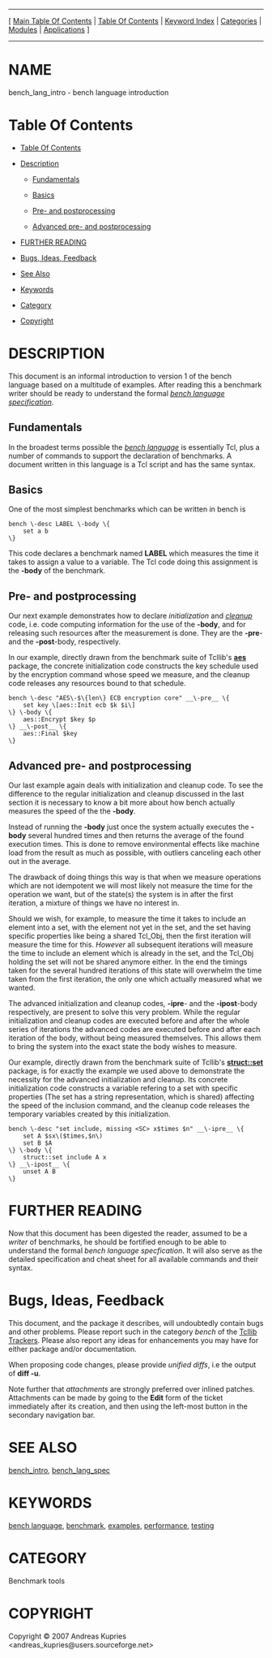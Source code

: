 
[//000000001]: # (bench\_lang\_intro \- Benchmarking/Performance tools)
[//000000002]: # (Generated from file 'bench\_lang\_intro\.man' by tcllib/doctools with format 'markdown')
[//000000003]: # (Copyright &copy; 2007 Andreas Kupries <andreas\_kupries@users\.sourceforge\.net>)
[//000000004]: # (bench\_lang\_intro\(n\) 1\.0 tcllib "Benchmarking/Performance tools")

<hr> [ <a href="../../../../toc.md">Main Table Of Contents</a> &#124; <a
href="../../../toc.md">Table Of Contents</a> &#124; <a
href="../../../../index.md">Keyword Index</a> &#124; <a
href="../../../../toc0.md">Categories</a> &#124; <a
href="../../../../toc1.md">Modules</a> &#124; <a
href="../../../../toc2.md">Applications</a> ] <hr>

# NAME

bench\_lang\_intro \- bench language introduction

# <a name='toc'></a>Table Of Contents

  - [Table Of Contents](#toc)

  - [Description](#section1)

      - [Fundamentals](#subsection1)

      - [Basics](#subsection2)

      - [Pre\- and postprocessing](#subsection3)

      - [Advanced pre\- and postprocessing](#subsection4)

  - [FURTHER READING](#section2)

  - [Bugs, Ideas, Feedback](#section3)

  - [See Also](#seealso)

  - [Keywords](#keywords)

  - [Category](#category)

  - [Copyright](#copyright)

# <a name='description'></a>DESCRIPTION

This document is an informal introduction to version 1 of the bench language
based on a multitude of examples\. After reading this a benchmark writer should
be ready to understand the formal *[bench language
specification](bench\_lang\_spec\.md)*\.

## <a name='subsection1'></a>Fundamentals

In the broadest terms possible the *[bench
language](\.\./\.\./\.\./\.\./index\.md\#bench\_language)* is essentially Tcl, plus a
number of commands to support the declaration of benchmarks\. A document written
in this language is a Tcl script and has the same syntax\.

## <a name='subsection2'></a>Basics

One of the most simplest benchmarks which can be written in bench is

    bench \-desc LABEL \-body \{
        set a b
    \}

This code declares a benchmark named __LABEL__ which measures the time it
takes to assign a value to a variable\. The Tcl code doing this assignment is the
__\-body__ of the benchmark\.

## <a name='subsection3'></a>Pre\- and postprocessing

Our next example demonstrates how to declare *initialization* and
*[cleanup](\.\./\.\./\.\./\.\./index\.md\#cleanup)* code, i\.e\. code computing
information for the use of the __\-body__, and for releasing such resources
after the measurement is done\. They are the __\-pre__\- and the
__\-post__\-body, respectively\.

In our example, directly drawn from the benchmark suite of Tcllib's
__[aes](\.\./aes/aes\.md)__ package, the concrete initialization code
constructs the key schedule used by the encryption command whose speed we
measure, and the cleanup code releases any resources bound to that schedule\.

    bench \-desc "AES\-$\{len\} ECB encryption core" __\-pre__ \{
        set key \[aes::Init ecb $k $i\]
    \} \-body \{
        aes::Encrypt $key $p
    \} __\-post__ \{
        aes::Final $key
    \}

## <a name='subsection4'></a>Advanced pre\- and postprocessing

Our last example again deals with initialization and cleanup code\. To see the
difference to the regular initialization and cleanup discussed in the last
section it is necessary to know a bit more about how bench actually measures the
speed of the the __\-body__\.

Instead of running the __\-body__ just once the system actually executes the
__\-body__ several hundred times and then returns the average of the found
execution times\. This is done to remove environmental effects like machine load
from the result as much as possible, with outliers canceling each other out in
the average\.

The drawback of doing things this way is that when we measure operations which
are not idempotent we will most likely not measure the time for the operation we
want, but of the state\(s\) the system is in after the first iteration, a mixture
of things we have no interest in\.

Should we wish, for example, to measure the time it takes to include an element
into a set, with the element not yet in the set, and the set having specific
properties like being a shared Tcl\_Obj, then the first iteration will measure
the time for this\. *However* all subsequent iterations will measure the time
to include an element which is already in the set, and the Tcl\_Obj holding the
set will not be shared anymore either\. In the end the timings taken for the
several hundred iterations of this state will overwhelm the time taken from the
first iteration, the only one which actually measured what we wanted\.

The advanced initialization and cleanup codes, __\-ipre__\- and the
__\-ipost__\-body respectively, are present to solve this very problem\. While
the regular initialization and cleanup codes are executed before and after the
whole series of iterations the advanced codes are executed before and after each
iteration of the body, without being measured themselves\. This allows them to
bring the system into the exact state the body wishes to measure\.

Our example, directly drawn from the benchmark suite of Tcllib's
__[struct::set](\.\./struct/struct\_set\.md)__ package, is for exactly the
example we used above to demonstrate the necessity for the advanced
initialization and cleanup\. Its concrete initialization code constructs a
variable refering to a set with specific properties \(The set has a string
representation, which is shared\) affecting the speed of the inclusion command,
and the cleanup code releases the temporary variables created by this
initialization\.

    bench \-desc "set include, missing <SC> x$times $n" __\-ipre__ \{
        set A $sx\($times,$n\)
        set B $A
    \} \-body \{
        struct::set include A x
    \} __\-ipost__ \{
        unset A B
    \}

# <a name='section2'></a>FURTHER READING

Now that this document has been digested the reader, assumed to be a *writer*
of benchmarks, he should be fortified enough to be able to understand the formal
*bench language specfication*\. It will also serve as the detailed
specification and cheat sheet for all available commands and their syntax\.

# <a name='section3'></a>Bugs, Ideas, Feedback

This document, and the package it describes, will undoubtedly contain bugs and
other problems\. Please report such in the category *bench* of the [Tcllib
Trackers](http://core\.tcl\.tk/tcllib/reportlist)\. Please also report any ideas
for enhancements you may have for either package and/or documentation\.

When proposing code changes, please provide *unified diffs*, i\.e the output of
__diff \-u__\.

Note further that *attachments* are strongly preferred over inlined patches\.
Attachments can be made by going to the __Edit__ form of the ticket
immediately after its creation, and then using the left\-most button in the
secondary navigation bar\.

# <a name='seealso'></a>SEE ALSO

[bench\_intro](bench\_intro\.md), [bench\_lang\_spec](bench\_lang\_spec\.md)

# <a name='keywords'></a>KEYWORDS

[bench language](\.\./\.\./\.\./\.\./index\.md\#bench\_language),
[benchmark](\.\./\.\./\.\./\.\./index\.md\#benchmark),
[examples](\.\./\.\./\.\./\.\./index\.md\#examples),
[performance](\.\./\.\./\.\./\.\./index\.md\#performance),
[testing](\.\./\.\./\.\./\.\./index\.md\#testing)

# <a name='category'></a>CATEGORY

Benchmark tools

# <a name='copyright'></a>COPYRIGHT

Copyright &copy; 2007 Andreas Kupries <andreas\_kupries@users\.sourceforge\.net>
